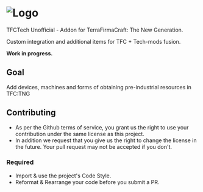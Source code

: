 ![Logo](https://raw.githubusercontent.com/Shurgent/TFCTech/master/src/resources/assets/tfctech/textures/TFCTechLogo.png)
==============

TFCTech Unofficial - Addon for TerraFirmaCraft: The New Generation.

Custom integration and additional items for TFC + Tech-mods fusion.

**Work in progress.**

## Goal
Add devices, machines and forms of obtaining pre-industrial resources in TFC:TNG

## Contributing

+ As per the Github terms of service, you grant us the right to use your contribution
  under the same license as this project.
+ In addition we request that you give us the right to change the license in the future.
  Your pull request may not be accepted if you don't.
  
### Required

+ Import & use the project's Code Style.
+ Reformat & Rearrange your code before you submit a PR.